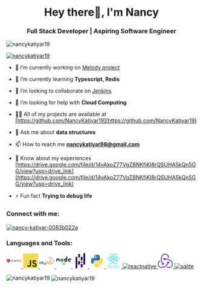 <h1 align="center">Hey there👋, I'm Nancy</h1>
<h3 align="center">Full Stack Developer | Aspiring Software Engineer</h3>

<p align="left"> <img src="https://komarev.com/ghpvc/?username=nancykatiyar19&label=Profile%20views&color=0e75b6&style=flat" alt="nancykatiyar19" /> </p>

<p align="left"> <a href="https://github.com/ryo-ma/github-profile-trophy"><img src="https://github-profile-trophy.vercel.app/?username=nancykatiyar19" alt="nancykatiyar19" /></a> </p>

- 🔭 I’m currently working on [Melody project](https://github.com/NancyKatiyar19/melody)

- 🌱 I’m currently learning **Typescript, Redis**

- 👯 I’m looking to collaborate on [Jenkins](https://www.jenkins.io/)

- 🤝 I’m looking for help with **Cloud Computing**

- 👨‍💻 All of my projects are available at [https://github.com/NancyKatiyar19](https://github.com/NancyKatiyar19)

- 💬 Ask me about **data structures**

- 📫 How to reach me **nancykatiyar98@gmail.com**

- 📄 Know about my experiences [https://drive.google.com/file/d/14vAkoZ77VgZ8NKfiKl8rQSUHA5kQn5GG/view?usp=drive_link](https://drive.google.com/file/d/14vAkoZ77VgZ8NKfiKl8rQSUHA5kQn5GG/view?usp=drive_link)

- ⚡ Fun fact **Trying to debug life**

<h3 align="left">Connect with me:</h3>
<p align="left">
<a href="https://linkedin.com/in/nancy-katiyar-0083b022a" target="blank"><img align="center" src="https://raw.githubusercontent.com/rahuldkjain/github-profile-readme-generator/master/src/images/icons/Social/linked-in-alt.svg" alt="nancy-katiyar-0083b022a" height="30" width="40" /></a>
</p>

<h3 align="left">Languages and Tools:</h3>
<p align="left"> <a href="https://angular.io" target="_blank" rel="noreferrer"> <img src="https://raw.githubusercontent.com/devicons/devicon/master/icons/angularjs/angularjs-original-wordmark.svg" alt="angularjs" width="40" height="40"/> </a> <a href="https://developer.mozilla.org/en-US/docs/Web/JavaScript" target="_blank" rel="noreferrer"> <img src="https://raw.githubusercontent.com/devicons/devicon/master/icons/javascript/javascript-original.svg" alt="javascript" width="40" height="40"/> </a> <a href="https://www.mysql.com/" target="_blank" rel="noreferrer"> <img src="https://raw.githubusercontent.com/devicons/devicon/master/icons/mysql/mysql-original-wordmark.svg" alt="mysql" width="40" height="40"/> </a> <a href="https://nodejs.org" target="_blank" rel="noreferrer"> <img src="https://raw.githubusercontent.com/devicons/devicon/master/icons/nodejs/nodejs-original-wordmark.svg" alt="nodejs" width="40" height="40"/> </a> <a href="https://pandas.pydata.org/" target="_blank" rel="noreferrer"> <img src="https://raw.githubusercontent.com/devicons/devicon/2ae2a900d2f041da66e950e4d48052658d850630/icons/pandas/pandas-original.svg" alt="pandas" width="40" height="40"/> </a> <a href="https://www.python.org" target="_blank" rel="noreferrer"> <img src="https://raw.githubusercontent.com/devicons/devicon/master/icons/python/python-original.svg" alt="python" width="40" height="40"/> </a> <a href="https://reactjs.org/" target="_blank" rel="noreferrer"> <img src="https://raw.githubusercontent.com/devicons/devicon/master/icons/react/react-original-wordmark.svg" alt="react" width="40" height="40"/> </a> <a href="https://reactnative.dev/" target="_blank" rel="noreferrer"> <img src="https://reactnative.dev/img/header_logo.svg" alt="reactnative" width="40" height="40"/> </a> <a href="https://redux.js.org" target="_blank" rel="noreferrer"> <img src="https://raw.githubusercontent.com/devicons/devicon/master/icons/redux/redux-original.svg" alt="redux" width="40" height="40"/> </a> <a href="https://www.sqlite.org/" target="_blank" rel="noreferrer"> <img src="https://www.vectorlogo.zone/logos/sqlite/sqlite-icon.svg" alt="sqlite" width="40" height="40"/> </a> </p>

<p><img align="left" src="https://github-readme-stats.vercel.app/api/top-langs?username=nancykatiyar19&show_icons=true&locale=en&layout=compact" alt="nancykatiyar19" /></p>

<p>&nbsp;<img align="center" src="https://github-readme-stats.vercel.app/api?username=nancykatiyar19&show_icons=true&locale=en" alt="nancykatiyar19" /></p>
